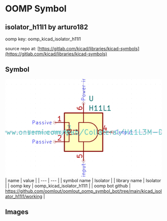# OOMP Symbol  
## isolator_h11l1  by arturo182  
  
oomp key: oomp_kicad_isolator_h11l1  
  
source repo at: [https://gitlab.com/kicad/libraries/kicad-symbols](https://gitlab.com/kicad/libraries/kicad-symbols)  
## Symbol  
  
[![working.png](working_600.png)](working.png)  
| name | value | 
| --- | --- | 
| symbol name | Isolator | 
| library name | Isolator | 
| oomp key | oomp_kicad_isolator_h11l1 | 
| oomp bot github | https://github.com/oomlout/oomlout_oomp_symbol_bot/tree/main/kicad_isolator_h11l1/working | 
## Images  
